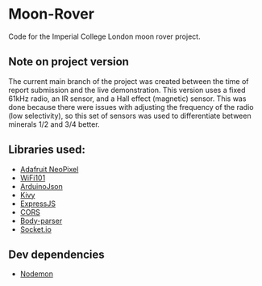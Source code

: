# Moon-Rover

Code for the Imperial College London moon rover project.

## Note on project version

The current main branch of the project was created between the time of report submission and the live demonstration. This version uses a fixed 61kHz radio, an IR sensor, and a Hall effect (magnetic) sensor. This was done because there were issues with adjusting the frequency of the radio (low selectivity), so this set of sensors was used to differentiate between minerals 1/2 and 3/4 better.

## Libraries used:
- [Adafruit NeoPixel](https://github.com/adafruit/Adafruit_NeoPixel)
- [WiFi101](https://github.com/arduino-libraries/WiFi101)
- [ArduinoJson](https://github.com/bblanchon/ArduinoJson)
- [Kivy](https://github.com/kivy/kivy)
- [ExpressJS](https://github.com/expressjs/express)
- [CORS](https://github.com/expressjs/cors)
- [Body-parser](https://github.com/expressjs/body-parser)
- [Socket.io](https://github.com/socketio/socket.io)

## Dev dependencies
- [Nodemon](https://github.com/remy/nodemon/)
